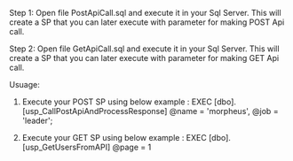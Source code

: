 Step 1: Open file PostApiCall.sql and execute it in your Sql Server. This will create a SP that you can later execute with parameter for making POST Api call.

Step 2: Open file GetApiCall.sql and execute it in your Sql Server. This will create a SP that you can later execute with parameter for making GET Api call. 

Usuage: 
1. Execute your POST SP using below example : 
              EXEC [dbo].[usp_CallPostApiAndProcessResponse] @name = 'morpheus', @job = 'leader';

2. Execute your GET SP using below example : 
                EXEC [dbo].[usp_GetUsersFromAPI] @page = 1


